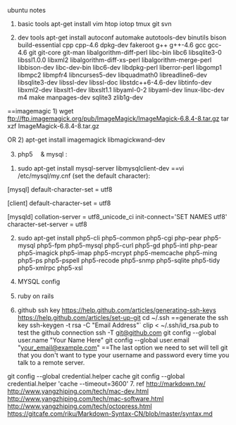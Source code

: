 ubuntu notes
1. basic tools
apt-get install vim htop iotop tmux git svn 

2. dev tools
apt-get install autoconf automake autotools-dev binutils bison build-essential cpp cpp-4.6 dpkg-dev fakeroot g++ g++-4.6 gcc gcc-4.6 git git-core   git-man libalgorithm-diff-perl libc-bin libc6 libsqlite3-0 libssl1.0.0 libxml2 libalgorithm-diff-xs-perl libalgorithm-merge-perl libbison-dev libc-dev-bin libc6-dev libdpkg-perl  liberror-perl libgomp1 libmpc2 libmpfr4 libncurses5-dev libquadmath0 libreadline6-dev libsqlite3-dev libssl-dev libssl-doc  libstdc++6-4.6-dev libtinfo-dev libxml2-dev libxslt1-dev libxslt1.1 libyaml-0-2 libyaml-dev linux-libc-dev m4 make manpages-dev  sqlite3 zlib1g-dev

==imagemagic 
    1) 
    wget ftp://ftp.imagemagick.org/pub/ImageMagick/ImageMagick-6.8.4-8.tar.gz
    tar xzf ImageMagick-6.8.4-8.tar.gz
    
OR 
    2) apt-get install imagemagick libmagickwand-dev


3. php5 　& mysql :
1) sudo apt-get install  mysql-server libmysqlclient-dev 
==vi /etc/mysql/my.cnf (set the default character):

[mysql]
default-character-set = utf8

[client]
default-character-set = utf8

[mysqld]
collation-server = utf8_unicode_ci
init-connect='SET NAMES utf8'
character-set-server = utf8

2) sudo apt-get install php5-cli php5-common php5-cgi php-pear  php5-mysql php5-fpm php5-mysql php5-curl php5-gd php5-intl php-pear php5-imagick php5-imap php5-mcrypt php5-memcache php5-ming php5-ps php5-pspell php5-recode php5-snmp php5-sqlite php5-tidy php5-xmlrpc php5-xsl


4. MYSQL config
    
5. ruby on rails　

6. github  ssh  key 
https://help.github.com/articles/generating-ssh-keys 
https://help.github.com/articles/set-up-git
cd ~/.ssh
==generate the ssh key 
ssh-keygen -t rsa -C "Email Address"`
clip < ~/.ssh/id_rsa.pub
to test the github connection
ssh -T git@github.com 
git config --global user.name "Your Name Here"
git config --global user.email "your_email@example.com"
==The last option we need to set will tell git that you don't want to type your username and password every time you talk to a remote server.

git config --global credential.helper cache
git config --global credential.helper 'cache --timeout=3600'
7. ref
http://markdown.tw/
http://www.yangzhiping.com/tech/mac-dev.html
http://www.yangzhiping.com/tech/mac-software.html
http://www.yangzhiping.com/tech/octopress.html
https://gitcafe.com/riku/Markdown-Syntax-CN/blob/master/syntax.md
